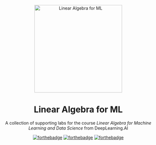 <div align="center">

<img src="images/LA-DL_Square_Banner_800x800.png" width="290" alt="Linear Algebra for ML">

# Linear Algebra for ML

A collection of supporting labs for the course _Linear Algebra for Machine Learning and Data Science_ from DeepLearning.AI

[![forthebadge](https://forthebadge.com/images/badges/powered-by-black-magic.svg)](https://forthebadge.com)
[![forthebadge](https://forthebadge.com/images/badges/made-with-python.svg)](https://forthebadge.com)
[![forthebadge](https://forthebadge.com/images/badges/thats-how-they-get-you.svg)](https://forthebadge.com)

</div>
